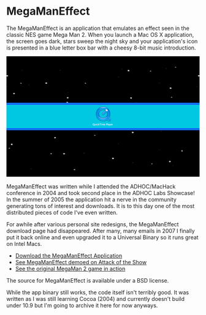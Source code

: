 # MegaManEffect

The MegaManEffect is an application that emulates an effect seen in the classic NES game Mega Man 2. When you launch a Mac OS X application, the screen goes dark, stars sweep the night sky and your application's icon is presented in a blue letter box bar with a cheesy 8-bit music introduction.

![MegaManEffect](images/sample_screen.jpg)

MegaManEffect was written while I attended the ADHOC/MacHack conference in 2004 and took second place in the ADHOC Labs Showcase! In the summer of 2005 the application hit a nerve in the community generating tons of interest and downloads. It is to this day one of the most distributed pieces of code I've even written. 

For awhile after various personal site redesigns,  the MegaManEffect download page had disappeared. After many, many emails in 2007 I finally put it back online and even upgraded it to a Universal Binary so it runs great on Intel Macs. 

* [Download the MegaManEffect Application](https://github.com/zorn/MegaManEffect/releases/download/1.1/MegaManEffect.app.zip)
* [See MegaManEffect demoed on Attack of the Show](megamention.mov)
* [See the original MegaMan 2 game in action](http://www.youtube.com/watch?v=eGDBXnWpvmE) 

The source for MegaManEffect is available under a BSD license.

While the app binary still works, the code itself isn't terribly good. It was written as I was still learning Cocoa (2004) and currently doesn't build under 10.9 but I'm going to archive it here for now anyways.
